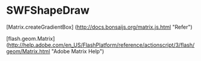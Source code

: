 # SWFShapeDraw
[Matrix.createGradientBox] (http://docs.bonsaijs.org/matrix.js.html "Refer")

[flash.geom.Matrix] (http://help.adobe.com/en_US/FlashPlatform/reference/actionscript/3/flash/geom/Matrix.html "Adobe Matrix Help")
